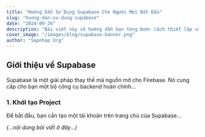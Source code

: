 ```yaml
---
title: "Hướng Dẫn Sử Dụng Supabase Cho Người Mới Bắt Đầu"
slug: "huong-dan-su-dung-supabase"
date: "2024-09-26"
description: "Bài viết này sẽ hướng dẫn bạn từng bước cách thiết lập và sử dụng các tính năng cốt lõi của Supabase như Database, Authentication một cách hiệu quả."
cover_image: "/images/blog/supabase-banner.png"
author: "Sapnhap Org"
---
```


## Giới thiệu về Supabase

Supabase là một giải pháp thay thế mã nguồn mở cho Firebase. Nó cung cấp cho bạn một bộ công cụ backend hoàn chỉnh...

### 1. Khởi tạo Project

Để bắt đầu, bạn cần tạo một tài khoản trên trang chủ của Supabase...

*(...nội dung bài viết ở đây...)*